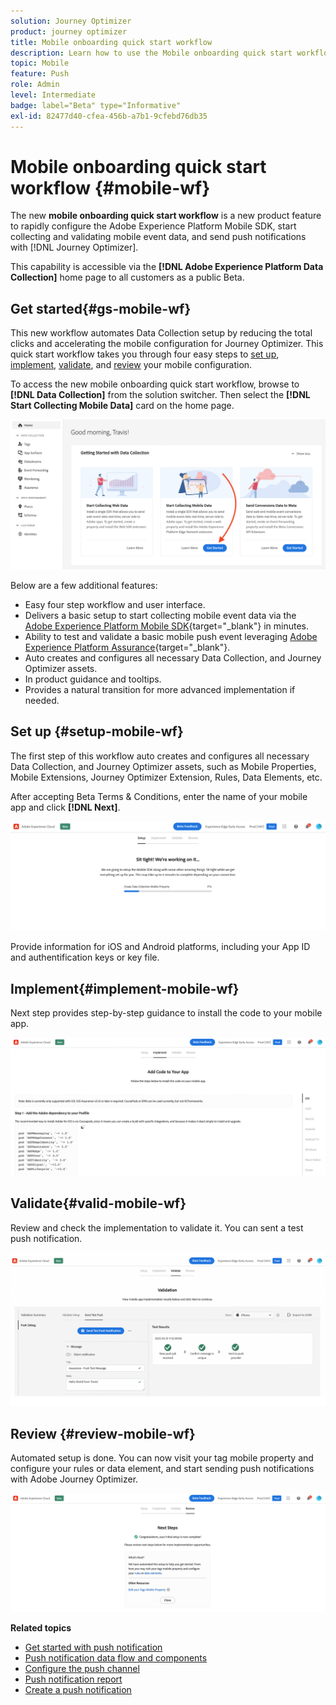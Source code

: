```yaml
---
solution: Journey Optimizer
product: journey optimizer
title: Mobile onboarding quick start workflow
description: Learn how to use the Mobile onboarding quick start workflow
topic: Mobile
feature: Push
role: Admin
level: Intermediate
badge: label="Beta" type="Informative"
exl-id: 82477d40-cfea-456b-a7b1-9cfebd76db35
---
```

# Mobile onboarding quick start workflow {#mobile-wf}

The new **mobile onboarding quick start workflow** is a new product feature to rapidly configure the Adobe Experience Platform Mobile SDK, start collecting and validating mobile event data, and send push notifications with [!DNL Journey Optimizer]. 

This capability is accessible via the **[!DNL Adobe Experience Platform Data Collection]** home page to all customers as a public Beta.

## Get started{#gs-mobile-wf}

This new workflow automates Data Collection setup by reducing the total clicks and accelerating the mobile configuration for Journey Optimizer. This quick start workflow takes you through four easy steps to [set up](##setup-mobile-wf), [implement](#implement-mobile-wf), [validate](#valid-mobile-wf), and [review](#review-mobile-wf) your mobile configuration. 

To access the new mobile onboarding quick start workflow, browse to **[!DNL Data Collection]** from the solution switcher. Then select the **[!DNL Start Collecting Mobile Data]** card on the home page.

![](assets/mobile-wf-home.png)

Below are a few additional features:
 
* Easy four step workflow and user interface.
* Delivers a basic setup to start collecting mobile event data via the [Adobe Experience Platform Mobile SDK](https://developer.adobe.com/client-sdks/documentation/){target="_blank"} in minutes.
* Ability to test and validate a basic mobile push event leveraging [Adobe Experience Platform Assurance](https://experienceleague.adobe.com/docs/experience-platform/assurance/home.html){target="_blank"}.
* Auto creates and configures all necessary Data Collection, and Journey Optimizer assets. 
* In product guidance and tooltips.
* Provides a natural transition for more advanced implementation if needed.

## Set up {#setup-mobile-wf}

The first step of this workflow auto creates and configures all necessary Data Collection, and Journey Optimizer assets, such as Mobile Properties, Mobile Extensions, Journey Optimizer Extension, Rules, Data Elements, etc.

After accepting Beta Terms & Conditions, enter the name of your mobile app and click **[!DNL Next]**.

![](assets/mobile-wf-setup.png)

Provide information for iOS and Android platforms, including your App ID and authentification keys or key file.

## Implement{#implement-mobile-wf}

Next step provides step-by-step guidance to install the code to your mobile app.

![](assets/mobile-wf-add-code.png)


## Validate{#valid-mobile-wf}

Review and check the implementation to validate it. You can sent a test push notification.

![](assets/mobile-wf-valid.png)


## Review {#review-mobile-wf}

Automated setup is done. You can now visit your tag mobile property and configure your rules or data element, and  start sending push notifications with Adobe Journey Optimizer.

![](assets/mobile-wf-done.png)


**Related topics**

* [Get started with push notification](get-started-push.md)
* [Push notification data flow and components](push-gs.md)
* [Configure the push channel](push-configuration.md)
* [Push notification report](../reports/journey-global-report.md#push-global)
* [Create a push notification](create-push.md)

